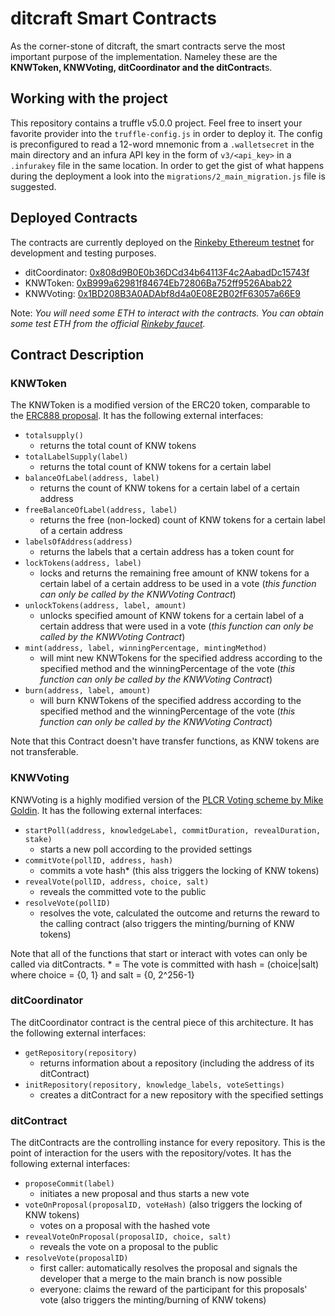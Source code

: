 # ditcraft Smart Contracts
As the corner-stone of ditcraft, the smart contracts serve the most important purpose of the implementation. Nameley these are the **KNWToken, KNWVoting, ditCoordinator and the ditContract**s.

## Working with the project
This repository contains a truffle v5.0.0 project. Feel free to insert your favorite provider into the `truffle-config.js` in order to deploy it. The config is preconfigured to read a 12-word mnemonic from a `.walletsecret` in the main directory and an infura API key in the form of `v3/<api_key>` in a `.infurakey` file in the same location. In order to get the gist of what happens during the deployment a look into the `migrations/2_main_migration.js` file is suggested.

## Deployed Contracts
The contracts are currently deployed on the [Rinkeby Ethereum testnet](https://www.rinkeby.io) for development and testing purposes.
- ditCoordinator: [0x808d9B0E0b36DCd34b64113F4c2AabadDc15743f](https://rinkeby.etherscan.io/address/0x808d9B0E0b36DCd34b64113F4c2AabadDc15743f)
- KNWToken: [0xB999a62981f84674Eb72806Ba752ff9526Abab22](https://rinkeby.etherscan.io/address/0xB999a62981f84674Eb72806Ba752ff9526Abab22)
- KNWVoting: [0x1BD208B3A0ADAbf8d4a0E08E2B02fF63057a66E9](https://rinkeby.etherscan.io/address/0x1BD208B3A0ADAbf8d4a0E08E2B02fF63057a66E9)

Note: *You will need some ETH to interact with the contracts. You can obtain some test ETH from the official [Rinkeby faucet](https://faucet.rinkeby.io).*


## Contract Description
### KNWToken
The KNWToken is a modified version of the ERC20 token, comparable to the [ERC888 proposal](https://github.com/ethereum/EIPs/issues/888). It has the following external interfaces:

 - `totalsupply()` 
	- returns the total count of KNW tokens
 - `totalLabelSupply(label)` 
	 - returns the total count of KNW tokens for a certain label
 - `balanceOfLabel(address, label)` 
	 - returns the count of KNW tokens for a certain label of a certain address
 - `freeBalanceOfLabel(address, label)`
	 - returns the free (non-locked) count of KNW tokens for a certain label of a certain address
 - `labelsOfAddress(address)` 
	 - returns the labels that a certain address has a token count for
 - `lockTokens(address, label)`
	 - locks and returns the remaining free amount of KNW tokens for a certain label of a certain address to be used in a vote (*this function can only be called by the KNWVoting Contract*)
 - `unlockTokens(address, label, amount)`
	 - unlocks specified amount of KNW tokens for a certain label of a certain address that were used in a vote (*this function can only be called by the KNWVoting Contract*)
 - `mint(address, label, winningPercentage, mintingMethod)` 
	 - will mint new KNWTokens for the specified address according to the specified method and the winningPercentage of the vote (*this function can only be called by the KNWVoting Contract*)
 - `burn(address, label, amount)` 
	 - will burn KNWTokens of the specified address according to the specified method and the winningPercentage of the vote (*this function can only be called by the KNWVoting Contract*)

Note that this Contract doesn't have transfer functions, as KNW tokens are not transferable. 

### KNWVoting
KNWVoting is a highly modified version of the [PLCR Voting scheme by Mike Goldin](https://github.com/ConsenSys/PLCRVoting). It has the following external interfaces:

 - `startPoll(address, knowledgeLabel, commitDuration, revealDuration, stake)`
	 -  starts a new poll according to the provided settings
 - `commitVote(pollID, address, hash)`
	 -  commits a vote hash\* (this alss triggers the locking of KNW tokens)
 - `revealVote(pollID, address, choice, salt)`
	 - reveals the committed vote to the public
 - `resolveVote(pollID)`
	 - resolves the vote, calculated the outcome and returns the reward to the calling contract (also triggers the minting/burning of KNW tokens)

Note that all of the functions that start or interact with votes can only be called via ditContracts.
\* = The vote is committed with hash = (choice|salt) where choice = {0, 1} and salt = {0, 2^256-1}

### ditCoordinator
The ditCoordinator contract is the central piece of this architecture. It has the following external interfaces:

 - `getRepository(repository)`
	 -  returns information about a repository (including the address of its ditContract)
 - `initRepository(repository, knowledge_labels, voteSettings)`
	 -  creates a ditContract for a new repository with the specified settings

### ditContract
The ditContracts are the controlling instance for every repository. This is the point of interaction for the users with the repository/votes. It has the following external interfaces:

 - `proposeCommit(label)`
	 -  initiates a new proposal and thus starts a new vote
 - `voteOnProposal(proposalID, voteHash)` (also triggers the locking of KNW tokens)
	 -  votes on a proposal with the hashed vote
 - `revealVoteOnProposal(proposalID, choice, salt)`
	 - reveals the vote on a proposal to the public
 - `resolveVote(proposalID)`
	 - first caller: automatically resolves the proposal and signals the developer that a merge to the main branch is now possible 
	 - everyone: claims the reward of the participant for this proposals' vote (also triggers the minting/burning of KNW tokens)
	 